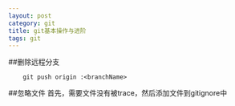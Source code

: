 ```yaml
---
layout: post
category: git	
title: git基本操作与进阶
tags: git
---
```


##删除远程分支
		
		git push origin :<branchName>


##忽略文件
    首先，需要文件没有被trace，然后添加文件到gitignore中